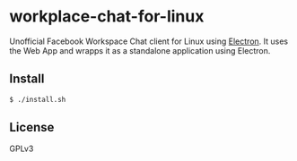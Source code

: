 # workplace-chat-for-linux

Unofficial Facebook Workspace Chat client for Linux using [Electron](http://electron.atom.io/).
It uses the Web App and wrapps it as a standalone application using Electron.

## Install

```bash
$ ./install.sh
```

## License

GPLv3
